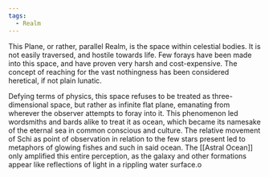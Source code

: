 ```yaml
---
tags:
  - Realm
---
```

This Plane, or rather, parallel Realm, is the space within celestial bodies. It is not easily traversed, and hostile towards life. 
Few forays have been made into this space, and have proven very harsh and cost-expensive.
The concept of reaching for the vast nothingness has been considered heretical, if not plain lunatic. 

Defying terms of physics, this space refuses to be treated as three-dimensional space, but rather as infinite flat plane, emanating from wherever the observer attempts to foray into it. 
This phenomenon led wordsmiths and bards alike to treat it as ocean, which became its namesake of the eternal sea in common conscious and culture. 
The relative movement of Schi as point of observation in relation to the few stars present led to metaphors of glowing fishes and such in said ocean. 
The [[Astral Ocean]] only amplified this entire perception, as the galaxy and other formations appear like reflections of light in a rippling water surface.o